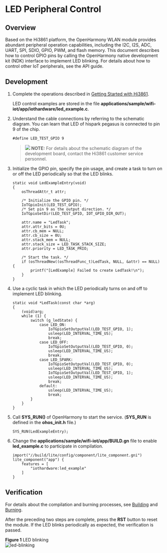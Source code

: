 # LED Peripheral Control<a name="EN-US_TOPIC_0000001054530966"></a>

## Overview<a name="section14639174516337"></a>

Based on the Hi3861 platform, the OpenHarmony WLAN module provides abundant peripheral operation capabilities, including the I2C, I2S, ADC, UART, SPI, SDIO, GPIO, PWM, and flash memory. This document describes how to control GPIO pins by calling the OpenHarmony native development kit \(NDK\) interface to implement LED blinking. For details about how to control other IoT peripherals, see the API guide.

## Development<a name="section13857170163412"></a>

1.  Complete the operations described in [Getting Started with Hi3861](../quick-start/quickstart-lite-overview.md).

    LED control examples are stored in the file **applications/sample/wifi-iot/app/iothardware/led\_example.c**.

2.  Understand the cable connections by referring to the schematic diagram. You can learn that LED of hispark pegasus is connected to pin 9 of the chip.

    ```
    #define LED_TEST_GPIO 9
    ```

    >![](../public_sys-resources/icon-note.gif) **NOTE:** 
    >For details about the schematic diagram of the development board, contact the Hi3861 customer service personnel.

3.  Initialize the GPIO pin, specify the pin usage, and create a task to turn on or off the LED periodically so that the LED blinks.

    ```
    static void LedExampleEntry(void)
    {
        osThreadAttr_t attr;
    
        /* Initialize the GPIO pin. */
        IoTGpioInit(LED_TEST_GPIO);
        /* Set pin 9 as the output direction. */
        IoTGpioSetDir(LED_TEST_GPIO, IOT_GPIO_DIR_OUT);
    
        attr.name = "LedTask";
        attr.attr_bits = 0U;
        attr.cb_mem = NULL;
        attr.cb_size = 0U;
        attr.stack_mem = NULL;
        attr.stack_size = LED_TASK_STACK_SIZE;
        attr.priority = LED_TASK_PRIO;
    
        /* Start the task. */
        if (osThreadNew((osThreadFunc_t)LedTask, NULL, &attr) == NULL) {
            printf("[LedExample] Failed to create LedTask!\n");
        }
    }
    ```

4.  Use a cyclic task in which the LED periodically turns on and off to implement LED blinking.

    ```
    static void *LedTask(const char *arg)
    {
        (void)arg;
        while (1) {
            switch (g_ledState) {
                case LED_ON:
                    IoTGpioSetOutputVal(LED_TEST_GPIO, 1);
                    usleep(LED_INTERVAL_TIME_US);
                    break;
                case LED_OFF:
                    IoTGpioSetOutputVal(LED_TEST_GPIO, 0);
                    usleep(LED_INTERVAL_TIME_US);
                    break;
                case LED_SPARK:
                    IoTGpioSetOutputVal(LED_TEST_GPIO, 0);
                    usleep(LED_INTERVAL_TIME_US);
                    IoTGpioSetOutputVal(LED_TEST_GPIO, 1);
                    usleep(LED_INTERVAL_TIME_US);
                    break;
                default:
                    usleep(LED_INTERVAL_TIME_US);
                    break;
            }
        }
    }
    ```

5.  Call **SYS\_RUN\(\)** of OpenHarmony to start the service. \(**SYS\_RUN** is defined in the **ohos\_init.h** file.\)

    ```
    SYS_RUN(LedExampleEntry);
    ```

6.  Change the **applications/sample/wifi-iot/app/BUILD.gn** file to enable **led\_example.c** to participate in compilation.

    ```
    import("//build/lite/config/component/lite_component.gni")
    lite_component("app") {
        features = [
            "iothardware:led_example"
        ]
    }
    ```


## Verification<a name="section1949121910344"></a>

For details about the compilation and burning processes, see [Building](../quick-start/quickstart-lite-steps-hi3861-building.md) and [Burning](../quick-start/quickstart-lite-steps-hi3861-burn.md).

After the preceding two steps are complete, press the **RST** button to reset the module. If the LED blinks periodically as expected, the verification is passed.

**Figure  1** LED blinking<a name="fig20768175218527"></a>  
![](figures/led-blinking.gif "led-blinking")

